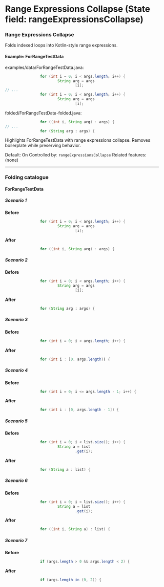 # Range Expressions Collapse (State field: rangeExpressionsCollapse)

### Range Expressions Collapse
Folds indexed loops into Kotlin-style range expressions.

#### Example: ForRangeTestData

examples/data/ForRangeTestData.java:
```java
                for (int i = 0; i < args.length; i++) {
                        String arg = args
                                [i];
// ...
                for (int i = 0; i < args.length; i++) {
                        String arg = args
                                [i];
```

folded/ForRangeTestData-folded.java:
```java
                for ((int i, String arg) : args) {
// ...
                for (String arg : args) {
```

Highlights ForRangeTestData with range expressions collapse.
Removes boilerplate while preserving behavior.

Default: On
Controlled by: `rangeExpressionsCollapse`
Related features: (none)

---
### Folding catalogue

#### ForRangeTestData

##### Scenario 1

**Before**
```java
                for (int i = 0; i < args.length; i++) {
                        String arg = args
                                [i];
```

**After**
```java
                for ((int i, String arg) : args) {
```


##### Scenario 2

**Before**
```java
                for (int i = 0; i < args.length; i++) {
                        String arg = args
                                [i];
```

**After**
```java
                for (String arg : args) {
```


##### Scenario 3

**Before**
```java
                for (int i = 0; i < args.length; i++) {
```

**After**
```java
                for (int i : [0, args.length)) {
```


##### Scenario 4

**Before**
```java
                for (int i = 0; i <= args.length - 1; i++) {
```

**After**
```java
                for (int i : [0, args.length - 1]) {
```


##### Scenario 5

**Before**
```java
                for (int i = 0; i < list.size(); i++) {
                        String a = list
                                .get(i);
```

**After**
```java
                for (String a : list) {
```


##### Scenario 6

**Before**
```java
                for (int i = 0; i < list.size(); i++) {
                        String a = list
                                .get(i);
```

**After**
```java
                for ((int i, String a) : list) {
```


##### Scenario 7

**Before**
```java
                if (args.length > 0 && args.length < 2) {
```

**After**
```java
                if (args.length in (0, 2)) {
```


